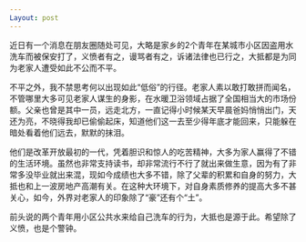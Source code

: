 ```yaml
---
Layout: post
---
```

近日有一个消息在朋友圈随处可见，大略是家乡的2个青年在某城市小区因盗用水洗车而被保安打了，义愤者有之，谩骂者有之，诉诸法律也已行之，大抵都是为同为老家人遭受如此不公而不平。

不平之外，我不禁思考何以出现如此“低俗”的行径。老家人素以敢打敢拼而闻名，不管哪里大多可见老家人谋生的身影，在水暖卫浴领域占据了全国相当大的市场份额。父亲也曾是其中一员，远走北方，一直记得小时候某天早晨爸妈悄悄出门，天还为亮，不晓得我却已偷偷起床，知道他们这一去至少得年底才能回来，只能躲在暗处看着他们远去，默默的抹泪。

他们是改革开放最初的一代，凭着胆识和惊人的吃苦精神，大多为家人赢得了不错的生活环境。虽然也非常支持读书，却非常流行不行了就出来做生意，因为有了非常多没毕业就出来混，现如今成绩也大多不错，除了父辈的积累和自身的努力，大抵也和上一波房地产高潮有关。在这种大环境下，对自身素质修养的提高大多不甚关心，如今，外界对老家人的印象除了“豪”还有个“土”。

前头说的两个青年用小区公共水来给自己洗车的行为，大抵也是源于此。希望除了义愤，也是个警钟。

